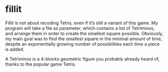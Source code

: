 # fillit
Fillit is not about recoding Tetris, even if it’s still a variant of this game. 
My program will take a file as parameter, which contains a list of Tetriminos, 
and arrange them in order to create the smallest square possible. 
Obviously, my main goal was to find the smallest square in the minimal amount of time, 
despite an exponentially growing number of possibilities each time a piece is added.

A Tetriminos is a 4-blocks geometric figure you probably already heard of, thanks to
the popular game Tetris.

